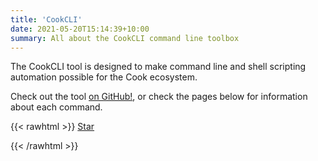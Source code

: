 ```yaml
---
title: 'CookCLI'
date: 2021-05-20T15:14:39+10:00
summary: All about the CookCLI command line toolbox
---
```


The CookCLI tool is designed to make command line and shell scripting automation possible for the Cook ecosystem.

Check out the tool [on GitHub!](https://github.com/cooklang/CookCLI), or check the pages below for information about each command. 

{{< rawhtml >}}
<a class="github-button" href="https://github.com/cooklang/CookCLI" data-size="large" data-show-count="true" aria-label="Star cooklang/CookCLI on GitHub">Star</a>
<script async defer src="https://buttons.github.io/buttons.js"></script>
{{< /rawhtml >}}



